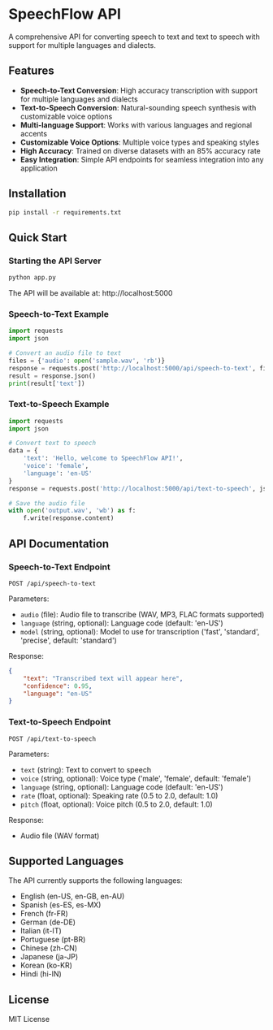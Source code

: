 # SpeechFlow API

A comprehensive API for converting speech to text and text to speech with support for multiple languages and dialects.

## Features

- **Speech-to-Text Conversion**: High accuracy transcription with support for multiple languages and dialects
- **Text-to-Speech Conversion**: Natural-sounding speech synthesis with customizable voice options
- **Multi-language Support**: Works with various languages and regional accents
- **Customizable Voice Options**: Multiple voice types and speaking styles
- **High Accuracy**: Trained on diverse datasets with an 85% accuracy rate
- **Easy Integration**: Simple API endpoints for seamless integration into any application

## Installation

```bash
pip install -r requirements.txt
```

## Quick Start

### Starting the API Server

```bash
python app.py
```

The API will be available at: http://localhost:5000

### Speech-to-Text Example

```python
import requests
import json

# Convert an audio file to text
files = {'audio': open('sample.wav', 'rb')}
response = requests.post('http://localhost:5000/api/speech-to-text', files=files)
result = response.json()
print(result['text'])
```

### Text-to-Speech Example

```python
import requests
import json

# Convert text to speech
data = {
    'text': 'Hello, welcome to SpeechFlow API!',
    'voice': 'female',
    'language': 'en-US'
}
response = requests.post('http://localhost:5000/api/text-to-speech', json=data)

# Save the audio file
with open('output.wav', 'wb') as f:
    f.write(response.content)
```

## API Documentation

### Speech-to-Text Endpoint

`POST /api/speech-to-text`

Parameters:
- `audio` (file): Audio file to transcribe (WAV, MP3, FLAC formats supported)
- `language` (string, optional): Language code (default: 'en-US')
- `model` (string, optional): Model to use for transcription ('fast', 'standard', 'precise', default: 'standard')

Response:
```json
{
    "text": "Transcribed text will appear here",
    "confidence": 0.95,
    "language": "en-US"
}
```

### Text-to-Speech Endpoint

`POST /api/text-to-speech`

Parameters:
- `text` (string): Text to convert to speech
- `voice` (string, optional): Voice type ('male', 'female', default: 'female')
- `language` (string, optional): Language code (default: 'en-US')
- `rate` (float, optional): Speaking rate (0.5 to 2.0, default: 1.0)
- `pitch` (float, optional): Voice pitch (0.5 to 2.0, default: 1.0)

Response:
- Audio file (WAV format)

## Supported Languages

The API currently supports the following languages:
- English (en-US, en-GB, en-AU)
- Spanish (es-ES, es-MX)
- French (fr-FR)
- German (de-DE)
- Italian (it-IT)
- Portuguese (pt-BR)
- Chinese (zh-CN)
- Japanese (ja-JP)
- Korean (ko-KR)
- Hindi (hi-IN)

## License

MIT License
